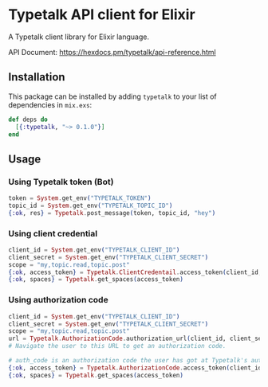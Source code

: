 # Typetalk API client for Elixir

A Typetalk client library for Elixir language.

API Document: https://hexdocs.pm/typetalk/api-reference.html

## Installation

This package can be installed by adding `typetalk` to your list of dependencies in `mix.exs`:

```elixir
def deps do
  [{:typetalk, "~> 0.1.0"}]
end
```

## Usage

### Using Typetalk token (Bot)

```elixir
token = System.get_env("TYPETALK_TOKEN")
topic_id = System.get_env("TYPETALK_TOPIC_ID")
{:ok, res} = Typetalk.post_message(token, topic_id, "hey")
```

### Using client credential

```elixir
client_id = System.get_env("TYPETALK_CLIENT_ID")
client_secret = System.get_env("TYPETALK_CLIENT_SECRET")
scope = "my,topic.read,topic.post"
{:ok, access_token} = Typetalk.ClientCredentail.access_token(client_id, client_secret, scope)
{:ok, spaces} = Typetalk.get_spaces(access_token)
```

### Using authorization code

```elixir
client_id = System.get_env("TYPETALK_CLIENT_ID")
client_secret = System.get_env("TYPETALK_CLIENT_SECRET")
scope = "my,topic.read,topic.post"
url = Typetalk.AuthorizationCode.authorization_url(client_id, client_secret, scope)
# Navigate the user to this URL to get an authorization code.

# auth_code is an authorization code the user has got at Typetalk's authorization page.
{:ok, access_token} = Typetalk.AuthorizationCode.access_token(client_id, client_secret, auth_code)
{:ok, spaces} = Typetalk.get_spaces(access_token)
```
